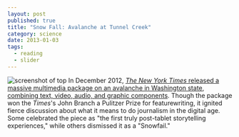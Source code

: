```yaml
---
layout: post
published: true
title: "Snow Fall: Avalanche at Tunnel Creek"
category: science
date: 2013-01-03
tags: 
  - reading
  - slider
---
```


![screenshot of top](http://sethmnookin.com/wp-content/uploads/2013/08/Screen-Shot-2013-08-16-at-5.15.51-PM.png)
In December 2012, <a href="http://www.nytimes.com/projects/2012/snow-fall/#/?part=tunnel-creek" target="_blank">_The New York Times_ released a massive multimedia package on an avalanche in Washington state, combining text, video, audio, and graphic components</a>. Though the package won the _Times_'s John Branch a Pulitzer Prize for featurewriting, it ignited fierce discussion about what it means to do journalism in the digital age. Some celebrated the piece as "the first truly post-tablet storytelling experiences," while others dismissed it as a "Snowfail."